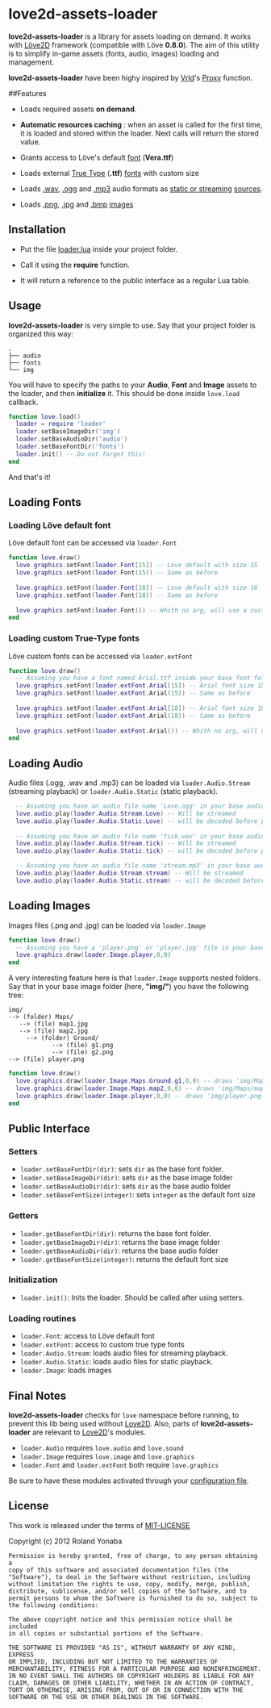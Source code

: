 # love2d-assets-loader

__love2d-assets-loader__ is a library for assets loading on demand.  It works
with [Löve2D](http://love2d.org) framework (compatible with Löve __0.8.0__).
The aim of this utility is to simplify in-game assets (fonts, audio, images)
loading and management.

__love2d-assets-loader__ have been highy inspired by
[Vrld](https://github.com/vrld/)'s
[Proxy](https://github.com/vrld/Princess/blob/master/main.lua) function.

##Features

* Loads required assets __on demand__.

* __Automatic resources caching__ : when an asset is called for the first time,
  it is loaded and stored within the loader. Next calls will return the stored
  value.

* Grants access to Löve's default [font](https://love2d.org/wiki/Font)
  (__Vera.ttf__)

* Loads external [True Type](https://en.wikipedia.org/wiki/TrueType) (__.ttf__)
  [fonts](https://love2d.org/wiki/Font) with custom size

* Loads [.wav](https://en.wikipedia.org/wiki/WAV),
  [.ogg](http://en.wikipedia.org/wiki/Ogg) and
  [.mp3](http://en.wikipedia.org/wiki/MP3) audio formats as [static or
  streaming](https://love2d.org/wiki/SourceType)
  [sources](https://love2d.org/wiki/Source).

* Loads [.png](http://en.wikipedia.org/wiki/PNG),
  [.jpg](https://en.wikipedia.org/wiki/JPEG) and
  [.bmp](http://en.wikipedia.org/wiki/BMP_file_format)
  [images](https://love2d.org/wiki/Image)

## Installation

- Put the file
  [loader.lua](https://github.com/Yonaba/love2d-assets-loader/blob/master/loader.lua)
  inside your project folder.

- Call it using the __require__ function.

- It will return a reference to the public interface as a regular Lua table.

## Usage

__love2d-assets-loader__ is very simple to use.  Say that your project folder
is organized this way:

```
.
├── audio
├── fonts
└── img
```

You will have to specify the paths to your __Audio__, __Font__ and __Image__
assets to the loader, and then __initialize__ it.  This should be done inside
`love.load` callback.

```lua
function love.load()  
  loader = require 'loader'
  loader.setBaseImageDir('img')
  loader.setBaseAudioDir('audio')
  loader.setBaseFontDir('fonts')
  loader.init() -- Do not forget this!
end  
```

And that's it!

## Loading Fonts

### Loading Löve default font

Löve default font can be accessed via `loader.Font`

```lua
function love.draw()
  love.graphics.setFont(loader.Font[15]) -- Love default with size 15
  love.graphics.setFont(loader.Font(15)) -- Same as before
  
  love.graphics.setFont(loader.Font[18]) -- Love default with size 18
  love.graphics.setFont(loader.Font(18)) -- Same as before
  
  love.graphics.setFont(loader.Font()) -- Whith no arg, will use a customisable default font size
end
```

### Loading custom True-Type fonts

Löve custom fonts can be accessed via `loader.extFont`

```lua
function love.draw()
  -- Assuming you have a font named Arial.ttf inside your base font folder.
  love.graphics.setFont(loader.extFont.Arial[15]) -- Arial font size 15
  love.graphics.setFont(loader.extFont.Arial(15)) -- Same as before
  
  love.graphics.setFont(loader.extFont.Arial[18]) -- Arial font size 18
  love.graphics.setFont(loader.extFont.Arial(18)) -- Same as before
  
  love.graphics.setFont(loader.extFont.Arial()) -- Whith no arg, will use a customisable default font size
end
```

## Loading Audio

Audio files (.ogg, .wav and .mp3) can be loaded via `loader.Audio.Stream`
(streaming playback) or `loader.Audio.Static` (static playback).

```lua
  -- Assuming you have an audio file name 'Love.ogg' in your base audio folder
  love.audio.play(loader.Audio.Stream.Love) -- Will be streamed
  love.audio.play(loader.Audio.Static.Love) -- will be decoded before playback
  
  -- Assuming you have an audio file name 'tick.wav' in your base audio folder
  love.audio.play(loader.Audio.Stream.tick) -- Will be streamed
  love.audio.play(loader.Audio.Static.tick) -- will be decoded before playback

  -- Assuming you have an audio file name 'stream.mp3' in your base audio folder
  love.audio.play(loader.Audio.Stream.stream) -- Will be streamed
  love.audio.play(loader.Audio.Static.stream) -- will be decoded before playback
```

## Loading Images

Images files (.png and .jpg) can be loaded via `loader.Image`

```lua
function love.draw()
  -- Assuming you have a 'player.png' or 'player.jpg' file in your base image folder
  love.graphics.draw(loader.Image.player,0,0)
end
```

A very interesting feature here is that `loader.Image` supports nested folders.
Say that in your base image folder (here, __"img/"__) you have the following tree:

    img/
    --> (folder) Maps/
       --> (file) map1.jpg
       --> (file) map2.jpg
  		 --> (folder) Ground/
			    --> (file) g1.png
			    --> (file) g2.png
    --> (file) player.png 
	
```lua
function love.draw()
  love.graphics.draw(loader.Image.Maps.Ground.g1,0,0) -- draws 'img/Maps/Ground/g1.png'
  love.graphics.draw(loader.Image.Maps.map2,0,0) -- draws 'img/Maps/map2.jpg'
  love.graphics.draw(loader.Image.player,0,0) -- draws 'img/player.png'
end
```

## Public Interface

### Setters

* `loader.setBaseFontDir(dir)`: sets `dir` as the base font folder.
* `loader.setBaseImageDir(dir)`: sets `dir` as the base image folder
* `loader.setBaseAudioDir(dir)`: sets `dir` as the base audio folder
* `loader.setBaseFontSize(integer)`: sets `integer` as the default font size

### Getters

* `loader.getBaseFontDir(dir)`: returns the base font folder.
* `loader.getBaseImageDir(dir)`: returns the base image folder
* `loader.getBaseAudioDir(dir)`: returns the base audio folder
* `loader.getBaseFontSize(integer)`: returns the default font size

### Initialization

* `loader.init()`: Inits the loader. Should be called after using setters.

### Loading routines

* `loader.Font`: access to Löve default font
* `loader.extFont`: access to custom true type fonts
* `loader.Audio.Stream`: loads audio files for streaming playback.
* `loader.Audio.Static`: loads audio files for static playback.
* `loader.Image`: loads images

## Final Notes

__love2d-assets-loader__ checks for `love` namespace before running, to prevent
this lib being used without [Love2D](https://love2d.org).  Also, parts of
__love2d-assets-loader__ are relevant to [Love2D](https://love2d.org)'s
modules.

* `loader.Audio` requires `love.audio` and `love.sound`
* `loader.Image` requires `love.image` and `love.graphics`
* `loader.Font` and `loader.extFont` both require `love.graphics`

Be sure to have these modules activated through your [configuration
file](https://love2d.org/wiki/Config_Files).

## License

This work is released under the terms of
[MIT-LICENSE](http://www.opensource.org/licenses/mit-license.php)

Copyright (c) 2012 Roland Yonaba

    Permission is hereby granted, free of charge, to any person obtaining a
    copy of this software and associated documentation files (the
    "Software"), to deal in the Software without restriction, including
    without limitation the rights to use, copy, modify, merge, publish,
    distribute, sublicense, and/or sell copies of the Software, and to
    permit persons to whom the Software is furnished to do so, subject to
    the following conditions:

    The above copyright notice and this permission notice shall be included
    in all copies or substantial portions of the Software.

    THE SOFTWARE IS PROVIDED "AS IS", WITHOUT WARRANTY OF ANY KIND, EXPRESS
    OR IMPLIED, INCLUDING BUT NOT LIMITED TO THE WARRANTIES OF
    MERCHANTABILITY, FITNESS FOR A PARTICULAR PURPOSE AND NONINFRINGEMENT.
    IN NO EVENT SHALL THE AUTHORS OR COPYRIGHT HOLDERS BE LIABLE FOR ANY
    CLAIM, DAMAGES OR OTHER LIABILITY, WHETHER IN AN ACTION OF CONTRACT,
    TORT OR OTHERWISE, ARISING FROM, OUT OF OR IN CONNECTION WITH THE
    SOFTWARE OR THE USE OR OTHER DEALINGS IN THE SOFTWARE.
